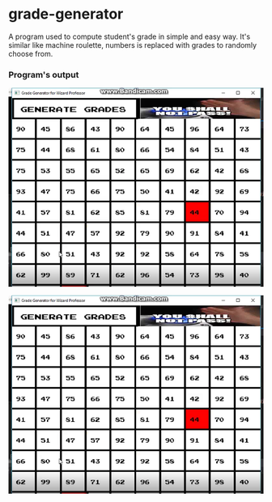 # grade-generator
A program used to compute student's grade in simple and easy way. It's similar like machine roulette, numbers is replaced with grades to randomly choose from.



### Program's output
<p align="center">
  <img src="https://github.com/Sparcsky/grade-generator/blob/master/image.PNG?raw=true" alt="Mandelbrot set output"/>
</p>


[![Everything Is AWESOME](https://github.com/Sparcsky/grade-generator/blob/master/image.PNG)](https://www.youtube.com/watch?v=eorEjTmfajc-Y "Everything Is AWESOME")
